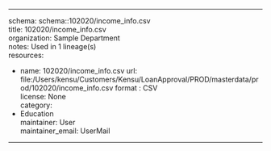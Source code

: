 


---  
schema: schema::102020/income_info.csv  
title: 102020/income_info.csv  
organization: Sample Department  
notes: Used in 1 lineage(s)  
resources:  
  - name: 102020/income_info.csv 
    url: file:/Users/kensu/Customers/Kensu/LoanApproval/PROD/masterdata/prod/102020/income_info.csv 
    format : CSV  
license: None  
category:
  - Education  
maintainer: User  
maintainer_email: UserMail  
---